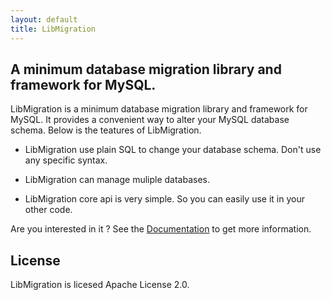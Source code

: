 ```yaml
---
layout: default
title: LibMigration
---
```


## A minimum database migration library and framework for MySQL.

LibMigration is a minimum database migration library and framework for MySQL.
It provides a convenient way to alter your MySQL database schema.
Below is the teatures of LibMigration.

* LibMigration use plain SQL to change your database schema. Don't use any specific syntax.

* LibMigration can manage muliple databases.

* LibMigration core api is very simple. So you can easily use it in your other code.

Are you interested in it ?
See the <a href="documentation.html">Documentation</a> to get more information.

## License

LibMigration is licesed Apache License 2.0.